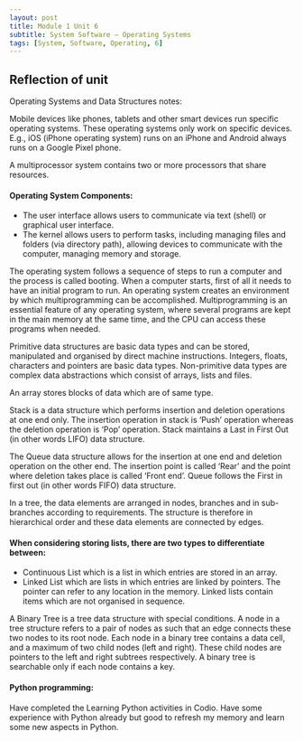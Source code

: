```yaml
---
layout: post
title: Module 1 Unit 6
subtitle: System Software – Operating Systems
tags: [System, Software, Operating, 6]
---
```


## Reflection of unit


Operating Systems and Data Structures notes:

Mobile devices like phones, tablets and other smart devices run specific operating systems. These operating systems only work on specific devices. E.g., iOS (iPhone operating system) runs on an iPhone and Android always runs on a Google Pixel phone.


A multiprocessor system contains two or more processors that share resources.


#### Operating System Components:
-	The user interface allows users to communicate via text (shell) or graphical user interface.
-	The kernel allows users to perform tasks, including managing files and folders (via directory path), allowing devices to communicate with the computer, managing memory and storage.



The operating system follows a sequence of steps to run a computer and the process is called booting. When a computer starts, first of all it needs to have an initial program to run.
An operating system creates an environment by which multiprogramming can be accomplished. Multiprogramming is an essential feature of any operating system, where several programs are kept in the main memory at the same time, and the CPU can access these programs when needed.


Primitive data structures are basic data types and can be stored, manipulated and organised by direct machine instructions. Integers, floats, characters and pointers are basic data types.
Non-primitive data types are complex data abstractions which consist of arrays, lists and files.

An array stores blocks of data which are of same type.

Stack is a data structure which performs insertion and deletion operations at one end only. The insertion operation in stack is ‘Push’ operation whereas the deletion operation is ‘Pop’ operation. Stack maintains a Last in First Out (in other words LIFO) data structure.


The Queue data structure allows for the insertion at one end and deletion operation on the other end. The insertion point is called ‘Rear’ and the point where deletion takes place is called ‘Front end’. Queue follows the First in first out (in other words FIFO) data structure.


In a tree, the data elements are arranged in nodes, branches and in sub-branches according to requirements. The structure is therefore in hierarchical order and these data elements are connected by edges.

#### When considering storing lists, there are two types to differentiate between:
-	Continuous List which is a list in which entries are stored in an array.
-	Linked List which are lists in which entries are linked by pointers. The pointer can refer to any location in the memory. Linked lists contain items which are not organised in sequence.



A Binary Tree is a tree data structure with special conditions. A node in a tree structure refers to a pair of nodes as such that an edge connects these two nodes to its root node. Each node in a binary tree contains a data cell, and a maximum of two child nodes (left and right). These child nodes are pointers to the left and right subtrees respectively. A binary tree is searchable only if each node contains a key.


#### Python programming:
Have completed the Learning Python activities in Codio. Have some experience with Python already but good to refresh my memory and learn some new aspects in Python.

